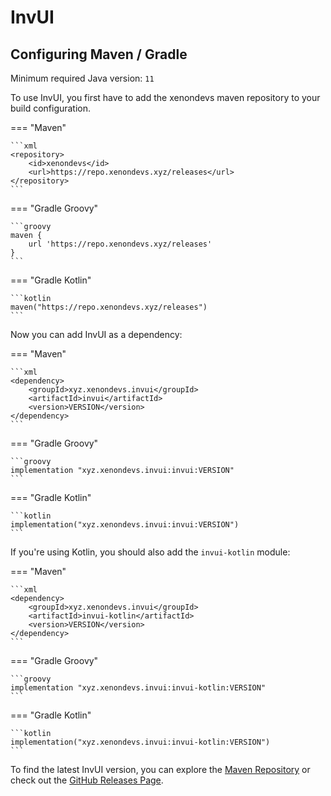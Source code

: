 # InvUI

## Configuring Maven / Gradle

Minimum required Java version: `11`

To use InvUI, you first have to add the xenondevs maven repository to your build configuration.

=== "Maven"

    ```xml
    <repository>
        <id>xenondevs</id>
        <url>https://repo.xenondevs.xyz/releases</url>
    </repository>
    ```

=== "Gradle Groovy"

    ```groovy
    maven {
        url 'https://repo.xenondevs.xyz/releases'
    }
    ```

=== "Gradle Kotlin"

    ```kotlin
    maven("https://repo.xenondevs.xyz/releases")
    ```

Now you can add InvUI as a dependency:

=== "Maven"

    ```xml
    <dependency>
        <groupId>xyz.xenondevs.invui</groupId>
        <artifactId>invui</artifactId>
        <version>VERSION</version>
    </dependency>
    ```

=== "Gradle Groovy"

    ```groovy
    implementation "xyz.xenondevs.invui:invui:VERSION"
    ```

=== "Gradle Kotlin"

    ```kotlin
    implementation("xyz.xenondevs.invui:invui:VERSION")
    ```

If you're using Kotlin, you should also add the `invui-kotlin` module:

=== "Maven"

    ```xml
    <dependency>
        <groupId>xyz.xenondevs.invui</groupId>
        <artifactId>invui-kotlin</artifactId>
        <version>VERSION</version>
    </dependency>
    ```

=== "Gradle Groovy"

    ```groovy
    implementation "xyz.xenondevs.invui:invui-kotlin:VERSION"
    ```

=== "Gradle Kotlin"

    ```kotlin
    implementation("xyz.xenondevs.invui:invui-kotlin:VERSION")
    ```

To find the latest InvUI version, you can explore the [Maven Repository](https://repo.xenondevs.xyz/#/releases/xyz/xenondevs/invui/invui/)
or check out the [GitHub Releases Page](https://github.com/NichtStudioCode/InvUI/releases).